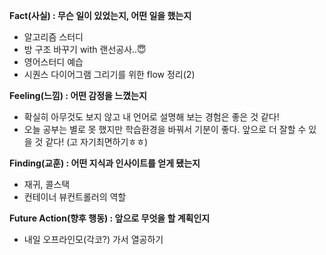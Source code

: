 **Fact(사실) : 무슨 일이 있었는지, 어떤 일을 했는지**

- 알고리즘 스터디
- 방 구조 바꾸기 with 랜선공사..😇
- 영어스터디 예습
- 시퀀스 다이어그램 그리기를 위한 flow 정리(2)

**Feeling(느낌) : 어떤 감정을 느꼈는지**

- 확실히 아무것도 보지 않고 내 언어로 설명해 보는 경험은 좋은 것 같다!
- 오늘 공부는 별로 못 했지만 학습환경을 바꿔서 기분이 좋다. 앞으로 더 잘할 수 있을 것 같다! (고 자기최면하기ㅎㅎ)

**Finding(교훈) : 어떤 지식과 인사이트를 얻게 됐는지**

- 재귀, 콜스택
- 컨테이너 뷰컨트롤러의 역할

**Future Action(향후 행동) : 앞으로 무엇을 할 계획인지**

- 내일 오프라인모(각코?) 가서 열공하기
